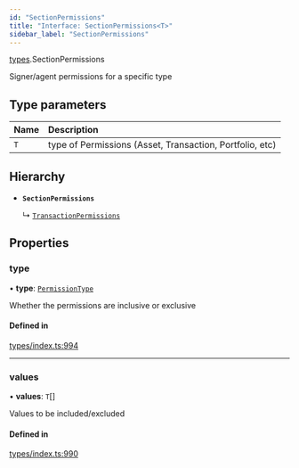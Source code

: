 ```yaml
---
id: "SectionPermissions"
title: "Interface: SectionPermissions<T>"
sidebar_label: "SectionPermissions"
---
```


[types](../../../modules/Types/Types.md).SectionPermissions

Signer/agent permissions for a specific type

## Type parameters

| Name | Description |
| :------ | :------ |
| `T` | type of Permissions (Asset, Transaction, Portfolio, etc) |

## Hierarchy

- **`SectionPermissions`**

  ↳ [`TransactionPermissions`](../TransactionPermissions/TransactionPermissions.md)

## Properties

### type

• **type**: [`PermissionType`](../../../enums/Types/PermissionType/PermissionType.md)

Whether the permissions are inclusive or exclusive

#### Defined in

[types/index.ts:994](https://github.com/PolymeshAssociation/polymesh-sdk/blob/daafaa68f/src/types/index.ts#L994)

___

### values

• **values**: `T`[]

Values to be included/excluded

#### Defined in

[types/index.ts:990](https://github.com/PolymeshAssociation/polymesh-sdk/blob/daafaa68f/src/types/index.ts#L990)
